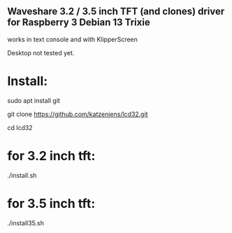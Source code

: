 ## Waveshare 3.2 / 3.5 inch TFT (and clones) driver for Raspberry 3 Debian 13 Trixie
works in text console and with KlipperScreen

Desktop not tested yet.

# Install:

sudo apt install git

git clone https://github.com/katzenjens/lcd32.git

cd lcd32
# for 3.2 inch tft:
./install.sh

# for 3.5 inch tft:
./install35.sh
